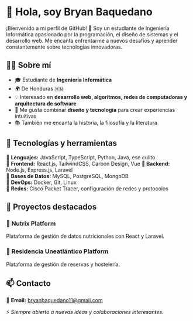 # 👋 Hola, soy Bryan Baquedano

¡Bienvenido a mi perfil de GitHub! 🚀 Soy un estudiante de Ingeniería Informática apasionado por la programación, el diseño de sistemas y el desarrollo web. Me encanta enfrentarme a nuevos desafíos y aprender constantemente sobre tecnologías innovadoras.

## 🧑‍💻 Sobre mí
- 🎓 Estudiante de **Ingeniería Informática**
- 🌍 De Honduras 🇭🇳
- 💡 Interesado en **desarrollo web, algoritmos, redes de computadoras y arquitectura de software**
- 🎨 Me gusta combinar **diseño y tecnología** para crear experiencias intuitivas
- 📚 También me encanta la historia, la filosofía y la literatura

## 🚀 Tecnologías y herramientas

🔹 **Lenguajes:** JavaScript, TypeScript, Python, Java, ese culito  
🔹 **Frontend:** React.js, TailwindCSS, Carbon Design, Vue
🔹 **Backend:** Node.js, Express.js, Laravel  
🔹 **Bases de Datos:** MySQL, PostgreSQL, MongoDB  
🔹 **DevOps:** Docker, Git, Linux  
🔹 **Redes:** Cisco Packet Tracer, configuración de redes y protocolos  

## 📌 Proyectos destacados

### 🌱 Nutrix Platform
Plataforma de gestión de datos nutricionales con React y Laravel.

### 🏨 Residencia Uneatlántico Platform
Plataforma de gestión de reservas y hostelería.

## 📫 Contacto
📩 **Email:** bryanbaquedano11@gmail.com  

⚡ *Siempre abierto a nuevas ideas y colaboraciones interesantes.*
